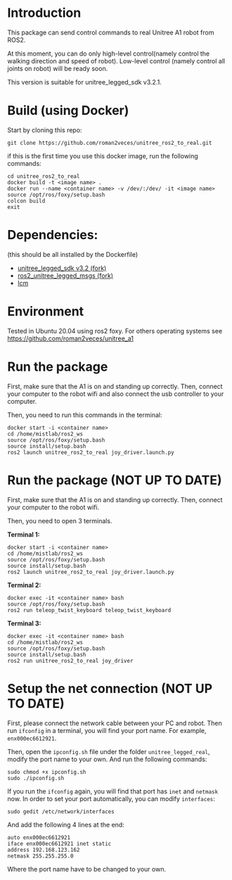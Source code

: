 # Introduction
This package can send control commands to real Unitree A1 robot from ROS2. 

At this moment, you can do only high-level control(namely control the walking direction and speed of robot). Low-level control (namely control all joints on robot) will be ready soon.

This version is suitable for unitree_legged_sdk v3.2.1.

# Build (using Docker)
Start by cloning this repo:
```
git clone https://github.com/roman2veces/unitree_ros2_to_real.git
```

if this is the first time you use this docker image, run the following commands: 

```
cd unitree_ros2_to_real
docker build -t <image name> .
docker run --name <container name> -v /dev/:/dev/ -it <image name>
source /opt/ros/foxy/setup.bash
colcon build
exit 
```

# Dependencies:
(this should be all installed by the Dockerfile)

* [unitree_legged_sdk v3.2 (fork)](https://github.com/roman2veces/unitree_legged_sdk)
* [ros2_unitree_legged_msgs (fork)](https://github.com/roman2veces/ros2_unitree_legged_msgs)
* [lcm](https://github.com/lcm-proj/lcm/archive/refs/tags/)

# Environment
Tested in Ubuntu 20.04 using ros2 foxy. For others operating systems see https://github.com/roman2veces/unitree_a1 

# Run the package
First, make sure that the A1 is on and standing up correctly. Then, connect your computer to 
the robot wifi and also connect the usb controller to your computer. 

Then, you need to run this commands in the terminal:
```
docker start -i <container name>
cd /home/mistlab/ros2_ws
source /opt/ros/foxy/setup.bash
source install/setup.bash
ros2 launch unitree_ros2_to_real joy_driver.launch.py
```

# Run the package (NOT UP TO DATE)
First, make sure that the A1 is on and standing up correctly. Then, connect your computer to 
the robot wifi. 

Then, you need to open 3 terminals.

**Terminal 1:**
```
docker start -i <container name>
cd /home/mistlab/ros2_ws
source /opt/ros/foxy/setup.bash
source install/setup.bash
ros2 launch unitree_ros2_to_real joy_driver.launch.py
```

**Terminal 2:**
```
docker exec -it <container name> bash
source /opt/ros/foxy/setup.bash
ros2 run teleop_twist_keyboard teleop_twist_keyboard
```

**Terminal 3:**
```
docker exec -it <container name> bash
cd /home/mistlab/ros2_ws
source /opt/ros/foxy/setup.bash
source install/setup.bash
ros2 run unitree_ros2_to_real joy_driver
```

# Setup the net connection (NOT UP TO DATE)
First, please connect the network cable between your PC and robot. Then run `ifconfig` in a terminal, you will find your port name. For example, `enx000ec6612921`.

Then, open the `ipconfig.sh` file under the folder `unitree_legged_real`, modify the port name to your own. And run the following commands:
```
sudo chmod +x ipconfig.sh
sudo ./ipconfig.sh
```
If you run the `ifconfig` again, you will find that port has `inet` and `netmask` now.
In order to set your port automatically, you can modify `interfaces`:
```
sudo gedit /etc/network/interfaces
```
And add the following 4 lines at the end:
```
auto enx000ec6612921
iface enx000ec6612921 inet static
address 192.168.123.162
netmask 255.255.255.0
```
Where the port name have to be changed to your own.
